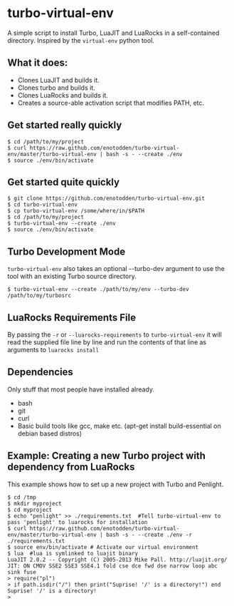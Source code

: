 turbo-virtual-env
=================

A simple script to install Turbo, LuaJIT and LuaRocks in a self-contained directory.
Inspired by the `virtual-env` python tool.



What it does:
-------------

+ Clones LuaJIT and builds it.
+ Clones turbo and builds it.
+ Clones LuaRocks and builds it.
+ Creates a source-able activation script that modifies PATH, etc.



Get started really quickly
--------------------------

    $ cd /path/to/my/project
    $ curl https://raw.github.com/enotodden/turbo-virtual-env/master/turbo-virtual-env | bash -s - --create ./env
    $ source ./env/bin/activate



Get started quite quickly
-------------------------

    $ git clone https://github.com/enotodden/turbo-virtual-env.git 
    $ cd turbo-virtual-env
    $ cp turbo-virtual-env /some/where/in/$PATH
    $ cd /path/to/my/project
    $ turbo-virtual-env --create ./env
    $ source ./env/bin/activate


Turbo Development Mode
----------------------

`turbo-virtual-env` also takes an optional --turbo-dev argument to 
use the tool with an existing Turbo source directory.

    $ turbo-virtual-env --create ./path/to/my/env --turbo-dev /path/to/my/turbosrc


LuaRocks Requirements File
--------------------------

By passing the `-r` or `--luarocks-requirements` to `turbo-virtual-env`
it will read the supplied file line by line and run the contents of that line
as arguments to `luarocks install`


Dependencies
------------

Only stuff that most people have installed already.

+ bash
+ git
+ curl
+ Basic build tools like gcc, make etc. (apt-get install build-essential on debian based distros)



Example: Creating a new Turbo project with dependency from LuaRocks
-------------------------------------------------------------------

This example shows how to set up a new project with Turbo and Penlight.

    $ cd /tmp
    $ mkdir myproject
    $ cd myproject
    $ echo "penlight" >> ./requirements.txt  #Tell turbo-virtual-env to pass 'penlight' to luarocks for installation
    $ curl https://raw.github.com/enotodden/turbo-virtual-env/master/turbo-virtual-env | bash -s - --create ./env -r ./requirements.txt
    $ source env/bin/activate # Activate our virtual environment
    $ lua  #lua is symlinked to luajit binary
    LuaJIT 2.0.2 -- Copyright (C) 2005-2013 Mike Pall. http://luajit.org/
    JIT: ON CMOV SSE2 SSE3 SSE4.1 fold cse dce fwd dse narrow loop abc sink fuse
    > require("pl")
    > if path.isdir("/") then print("Suprise! '/' is a directory!") end
    Suprise! '/' is a directory!
    > 



